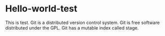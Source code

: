 # Hello-world-test
This is test.
Git is a distributed version control system.
Git is free software distributed under the GPL.
Git has a mutable index called stage.
